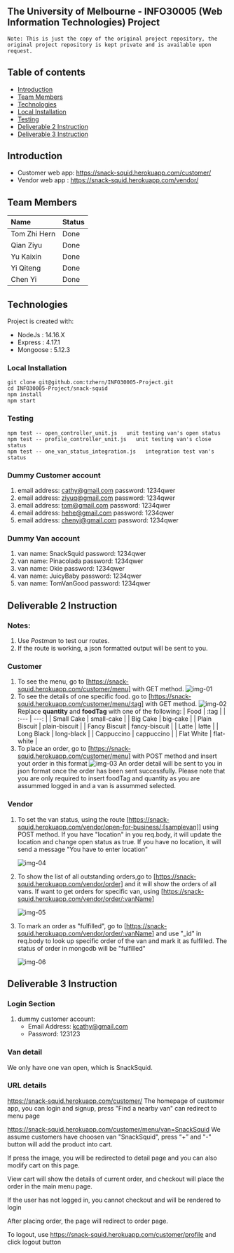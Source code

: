 ## **The University of Melbourne - INFO30005 (Web Information Technologies) Project**
` Note: This is just the copy of the original project repository, the original project repository is kept private and is available upon request. `

## Table of contents
* [Introduction](#introduction)
* [Team Members](#team-members)
* [Technologies](#technologies)
* [Local Installation](#local-installation)
* [Testing](#testing)
* [Deliverable 2 Instruction](#deliverable-2-instruction)
* [Deliverable 3 Instruction](#deliverable-3-instruction)

## Introduction
* Customer web app: https://snack-squid.herokuapp.com/customer/
* Vendor web app  : https://snack-squid.herokuapp.com/vendor/

## Team Members

| Name         |   Status |
| :---         |   -----  |
| Tom Zhi Hern |   Done   |
| Qian Ziyu    |   Done   |
| Yu Kaixin    |   Done   |
| Yi Qiteng    |   Done   |
| Chen Yi      |   Done   |


## Technologies
Project is created with:
* NodeJs : 14.16.X
* Express : 4.17.1
* Mongoose : 5.12.3

### Local Installation
```
git clone git@github.com:tzhern/INFO30005-Project.git
cd INFO30005-Project/snack-squid
npm install
npm start
```

### Testing 
```
npm test -- open_controller_unit.js   unit testing van's open status
npm test -- profile_controller_unit.js   unit testing van's close status
npm test -- one_van_status_integration.js   integration test van's status
```

### Dummy Customer account
1. email address: cathy@gmail.com   password: 1234qwer
2. email address: ziyuq@gmail.com   password: 1234qwer
3. email address: tom@gmail.com     password: 1234qwer
4. email address: hehe@gmail.com    password: 1234qwer
5. email address: chenyi@gmail.com  password: 1234qwer

### Dummy Van account
1. van name: SnackSquid    password: 1234qwer
2. van name: Pinacolada    password: 1234qwer
3. van name: Okie          password: 1234qwer
4. van name: JuicyBaby     password: 1234qwer
5. van name: TomVanGood    password: 1234qwer

## Deliverable 2 Instruction
### Notes: 
1. Use *Postman* to test our routes.
2. If the route is working, a json formatted output will be sent to you.

### Customer
1. To see the menu, go to [https://snack-squid.herokuapp.com/customer/menu] with GET method.
   ![img-01](img/img-01.png)
2. To see the details of one specific food. go to [https://snack-squid.herokuapp.com/customer/menu/:tag] with GET method. 
    ![img-02](img/img-02.png)
    Replace **quantity** and **foodTag** with one of the following:
    |      Food     |      :tag     |
    | :---          |          ---: |
    | Small Cake    | small-cake    |
    | Big Cake      | big-cake      |
    | Plain Biscuit | plain-biscuit |
    | Fancy Biscuit | fancy-biscuit |
    | Latte         | latte         |
    | Long Black    | long-black    |
    | Cappuccino    | cappuccino    |
    | Flat White    | flat-white    |
3. To place an order, go to [https://snack-squid.herokuapp.com/customer/menu] with POST method and insert yout order in this format
    ![img-03](img/img-03.png)
    An order detail will be sent to you in json format once the order has been sent successfully. Please note that you are only required to insert foodTag and quantity as you are assummed logged in and a van is assummed selected.

### Vendor
1. To set the van status, using the route [https://snack-squid.herokuapp.com/vendor/open-for-business/:[samplevan]] using POST method. If you have "location" in you req.body, it will update the location and change open status as true. If you have no location, it will send a message "You have to enter location"

    ![img-04](img/img-04.png)
2. To show the list of all outstanding orders,go to [https://snack-squid.herokuapp.com/vendor/order] and it will show the orders of all vans. If want to get orders for specific van, using [https://snack-squid.herokuapp.com/vendor/order/:vanName]

    ![img-05](img/img-05.png)
3. To mark an order as "fulfilled", go to [https://snack-squid.herokuapp.com/vendor/order/:vanName] and use "_id" in req.body to look up specific order of the van and mark it as fulfilled. The status of order in mongodb will be "fulfilled"

    ![img-06](img/img-06.png)    


## Deliverable 3 Instruction
### Login Section
1. dummy customer account: 
    - Email Address: kcathy@gmail.com
    - Password: 123123

### Van detail
We only have one van open, which is SnackSquid.

### URL details
https://snack-squid.herokuapp.com/customer/ The homepage of customer app, you can login and signup, press "Find a nearby van" can redirect to menu page
    
https://snack-squid.herokuapp.com/customer/menu/van=SnackSquid We assume customers have choosen van "SnackSquid", press “+” and "-" button will add the product into cart.
    
If press the image, you will be redirected to detail page and you can also modify cart on this page.
    
View cart will show the details of current order, and checkout will place the order in the main menu page.
    
If the user has not logged in, you cannot checkout and will be rendered to login
    
After placing order, the page will redirect to order page.
    
To logout, use https://snack-squid.herokuapp.com/customer/profile and click logout button

